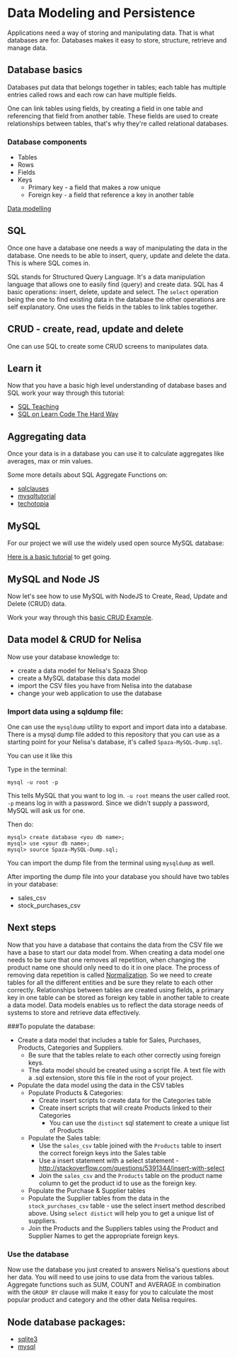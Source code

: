 # Data Modeling and Persistence

Applications need a way of storing and manipulating data. That is what databases are for. Databases makes it easy to store, structure, retrieve and manage data.

## Database basics

Databases put data that belongs together in tables; each table has multiple entries called rows and each row can have multiple fields.

One can link tables using fields, by creating a field in one table and referencing that field from another table. These fields are used to create relationships between tables, that's why they're called relational databases.

### Database components

* Tables
* Rows
* Fields
* Keys
  * Primary key - a field that makes a row unique
  * Foreign key - a field that reference a key in another table

[Data modelling](data_modelling.md)

## SQL

Once one have a database one needs a way of manipulating the data in the database. One needs to be able to insert, query, update and delete the data. This is where SQL comes in.

SQL stands for Structured Query Language. It's a data manipulation language that allows one to easily find (query) and create data. SQL has 4 basic operations: insert, delete, update and select. The `select` operation being the one to find existing data in the database the other operations are self explanatory. One uses the fields in the tables to link tables together.

## CRUD - create, read, update and delete

One can use SQL to create some CRUD screens to manipulates data.

## Learn it

Now that you have a basic high level understanding of database bases and SQL work your way through this tutorial:

* [SQL Teaching](http://www.sqlteaching.com/)
* [SQL on Learn Code The Hard Way](http://sql.learncodethehardway.org/)

## Aggregating data

Once your data is in a database you can use it to calculate aggregates like averages, max or min values.

Some more details about SQL Aggregate Functions on:

* [sqlclauses](http://www.sqlclauses.com/sql+aggregate+functions/)
* [mysqltutorial](http://www.mysqltutorial.org/mysql-aggregate-functions.aspx)
* [techotopia](http://www.techotopia.com/index.php/MySQL_Data_Aggregation_Functions)

## MySQL

For our project we will use the widely used open source MySQL database:

[Here is a basic tutorial](https://www.digitalocean.com/community/tutorials/a-basic-mysql-tutorial) to get going.

## MySQL and Node JS

Now let's see how to use MySQL with NodeJS to Create, Read, Update and Delete (CRUD) data.

Work your way through this [basic CRUD Example](https://github.com/codex-academy/codeX_BasicCRUDExample).

## Data model & CRUD for Nelisa

Now use your database knowledge to:

* create a data model for Nelisa's Spaza Shop
* create a MySQL database this data model
* import the CSV files you have from Nelisa into the database
* change your web application to use the database

### Import data using a sqldump file:

One can use the `mysqldump` utility to export and import data into a database. There is a mysql dump file added to  this repository that you can use as a starting point for your Nelisa's database, it's called `Spaza-MySQL-Dump.sql`.

You can use it like this

Type in the terminal:

```
mysql -u root -p
```

This tells MySQL that you want to log in. `-u root` means the user called root. `-p` means log in with a password. Since we didn't supply a password, MySQL will ask us for one.

Then do:

```
mysql> create database <you db name>;
mysql> use <your db name>;
mysql> source Spaza-MySQL-Dump.sql;
```

You can import the dump file from the terminal using `mysqldump` as well.

After importing the dump file into your database you should have two tables in your database:
* sales_csv
* stock_purchases_csv

## Next steps

Now that you have a database that contains the data from the CSV file we have a base to start our data model from. When creating a data model one needs to be sure that one removes all repetition, when changing the product name one should only need to do it in one place. The process of removing data repetition is called [Normalization](https://en.wikipedia.org/wiki/Data_normalization). So we need to create tables for all the different entities and be sure they relate to each other correctly. Relationships between tables are created using fields, a primary key in one table can be stored as  foreign key table in another table to create a data model. Data models enables us to reflect the data storage needs of systems to store and retrieve data effectively.

###To populate the database:

* Create a data model that includes a table for Sales, Purchases, Products, Categories and Suppliers.
     * Be sure that the tables relate to each other correctly using foreign keys.
     * The data model should be created using a script file. A text file with a .sql extension, store this file in the root of your project.
* Populate the data model using the data in the CSV tables
    * Populate Products & Categories:  
        * Create insert scripts to create data for the Categories table
        * Create insert scripts that will create Products linked to their Categories
            * You can use the `distinct` sql statement to create a unique list of Products  
    * Populate the Sales table:
        * Use the `sales_csv` table joined with the `Products` table to insert the correct foreign keys into the Sales table
        * Use a insert statement with a select statement - http://stackoverflow.com/questions/5391344/insert-with-select
        * Join the `sales_csv` and the `Products` table on the product name column to get the product id to use as the foreign key.
    * Populate the Purchase & Supplier tables
    * Populate the Supplier tables from the data in the `stock_purchases_csv` table - use the select insert method described above. Using `select distict` will help you to get a unique list of suppliers.
    * Join the Products and the Suppliers tables using the Product and Supplier Names to get the appropriate foreign keys.

### Use the database

Now use the database you just created to answers Nelisa's questions about her data. You will need to use joins to use data from the various tables. Aggregate functions such as SUM, COUNT and AVERAGE in combination with the `GROUP BY` clause will make it easy for you to calculate the most popular product and category and the other data Nelisa requires.

## Node database packages:

* [sqlite3](https://www.npmjs.com/package/sqlite3)
* [mysql](https://www.npmjs.com/package/mysql)
